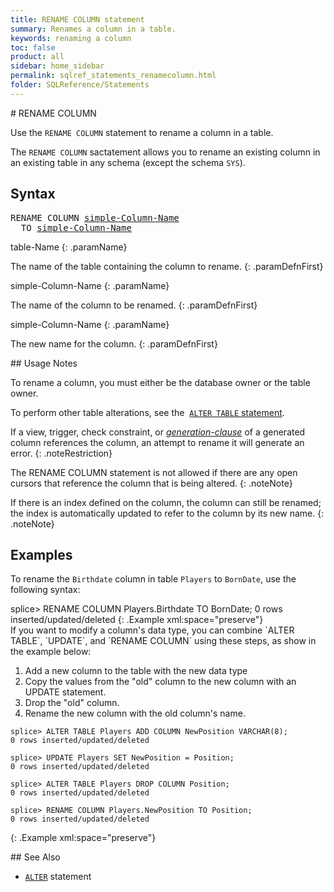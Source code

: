 ```yaml
---
title: RENAME COLUMN statement
summary: Renames a column in a table.
keywords: renaming a column
toc: false
product: all
sidebar: home_sidebar
permalink: sqlref_statements_renamecolumn.html
folder: SQLReference/Statements
---
```

<section>
<div class="TopicContent" data-swiftype-index="true" markdown="1">
# RENAME COLUMN

Use the `RENAME COLUMN` statement to rename a column in a table.

The `RENAME COLUMN` sactatement allows you to rename an existing column
in an existing table in any schema (except the schema `SYS`).

## Syntax

<div class="fcnWrapperWide"><pre class="FcnSyntax">
RENAME COLUMN <a href="sqlref_identifiers_types.html#SimpleColumnName">simple-Column-Name</a>
  TO <a href="sqlref_identifiers_types.html#SimpleColumnName">simple-Column-Name</a></pre>

</div>
<div class="paramList" markdown="1">
table-Name
{: .paramName}

The name of the table containing the column to rename.
{: .paramDefnFirst}

simple-Column-Name
{: .paramName}

The name of the column to be renamed.
{: .paramDefnFirst}

simple-Column-Name
{: .paramName}

The new name for the column.
{: .paramDefnFirst}

</div>
## Usage Notes

To rename a column, you must either be the database owner or the table
owner.

To perform other table alterations, see the &nbsp;[`ALTER TABLE`
statement](sqlref_statements_altertable.html).

If a view, <span>trigger, </span>check constraint, or
*[generation-clause](sqlref_statements_generationclause.html)* of a
generated column references the column, an attempt to rename it will
generate an error.
{: .noteRestriction}

The RENAME COLUMN statement is not allowed if there are any open cursors
that reference the column that is being altered.
{: .noteNote}

If there is an index defined on the column, the column can still be
renamed; the index is automatically updated to refer to the column by
its new name.
{: .noteNote}

## Examples

To rename the `Birthdate` column in table `Players` to `BornDate`, use
the following syntax:

<div class="preWrapper" markdown="1">
    splice> RENAME COLUMN Players.Birthdate TO BornDate;
    0 rows inserted/updated/deleted
{: .Example xml:space="preserve"}

</div>
If you want to modify a column's data type, you can combine `ALTER
TABLE`, `UPDATE`, and `RENAME COLUMN` using these steps, as show in the
example below:

1.  Add a new column to the table with the new data type
2.  Copy the values from the "old" column to the new column with an
    UPDATE statement.
3.  Drop the "old" column.
4.  Rename the new column with the old column's name.

<div class="preWrapper" markdown="1">

    splice> ALTER TABLE Players ADD COLUMN NewPosition VARCHAR(8);
    0 rows inserted/updated/deleted

    splice> UPDATE Players SET NewPosition = Position;
    0 rows inserted/updated/deleted

    splice> ALTER TABLE Players DROP COLUMN Position;
    0 rows inserted/updated/deleted

    splice> RENAME COLUMN Players.NewPosition TO Position;
    0 rows inserted/updated/deleted
{: .Example xml:space="preserve"}

</div>
## See Also

* [`ALTER`](sqlref_statements_altertable.html) statement

</div>
</section>
